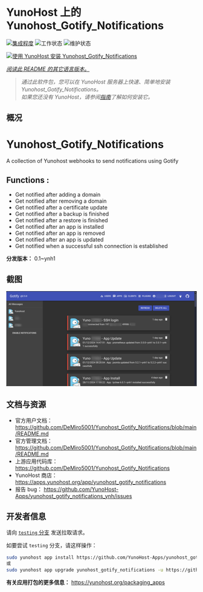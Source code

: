 <!--
注意：此 README 由 <https://github.com/YunoHost/apps/tree/master/tools/readme_generator> 自动生成
请勿手动编辑。
-->

# YunoHost 上的 Yunohost_Gotify_Notifications

[![集成程度](https://apps.yunohost.org/badge/integration/yunohost_gotify_notifications)](https://ci-apps.yunohost.org/ci/apps/yunohost_gotify_notifications/)
![工作状态](https://apps.yunohost.org/badge/state/yunohost_gotify_notifications)
![维护状态](https://apps.yunohost.org/badge/maintained/yunohost_gotify_notifications)

[![使用 YunoHost 安装 Yunohost_Gotify_Notifications](https://install-app.yunohost.org/install-with-yunohost.svg)](https://install-app.yunohost.org/?app=yunohost_gotify_notifications)

*[阅读此 README 的其它语言版本。](./ALL_README.md)*

> *通过此软件包，您可以在 YunoHost 服务器上快速、简单地安装 Yunohost_Gotify_Notifications。*  
> *如果您还没有 YunoHost，请参阅[指南](https://yunohost.org/install)了解如何安装它。*

## 概况

# Yunohost_Gotify_Notifications
A collection of Yunohost webhooks to send notifications using Gotify

## Functions :
  * Get notified after adding a domain
  * Get notified after removing a domain
  * Get notified after a certificate update
  * Get notified after a backup is finished
  * Get notified after a restore is finished
  * Get notified after an app is installed
  * Get notified after an app is removed
  * Get notified after an app is updated
  * Get notified when a successful ssh connection is established


**分发版本：** 0.1~ynh1

## 截图

![Yunohost_Gotify_Notifications 的截图](./doc/screenshots/IMG_20241205_224629.png)

## 文档与资源

- 官方用户文档： <https://github.com/DeMiro5001/Yunohost_Gotify_Notifications/blob/main/README.md>
- 官方管理文档： <https://github.com/DeMiro5001/Yunohost_Gotify_Notifications/blob/main/README.md>
- 上游应用代码库： <https://github.com/DeMiro5001/Yunohost_Gotify_Notifications>
- YunoHost 商店： <https://apps.yunohost.org/app/yunohost_gotify_notifications>
- 报告 bug： <https://github.com/YunoHost-Apps/yunohost_gotify_notifications_ynh/issues>

## 开发者信息

请向 [`testing` 分支](https://github.com/YunoHost-Apps/yunohost_gotify_notifications_ynh/tree/testing) 发送拉取请求。

如要尝试 `testing` 分支，请这样操作：

```bash
sudo yunohost app install https://github.com/YunoHost-Apps/yunohost_gotify_notifications_ynh/tree/testing --debug
或
sudo yunohost app upgrade yunohost_gotify_notifications -u https://github.com/YunoHost-Apps/yunohost_gotify_notifications_ynh/tree/testing --debug
```

**有关应用打包的更多信息：** <https://yunohost.org/packaging_apps>
